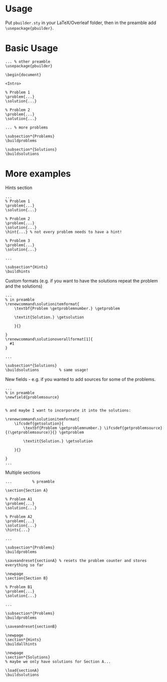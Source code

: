# Usage
Put `pbuilder.sty` in your LaTeX/Overleaf folder, then in the preamble add
`\usepackage{pbuilder}`.

# Basic Usage
```
... % other preamble
\usepackage{pbuilder}

\begin{document}

<Intro>

% Problem 1
\problem{...}
\solution{...}

% Problem 2
\problem{...}
\solution{...}

... % more problems

\subsection*{Problems}
\buildproblems

\subsection*{Solutions}
\buildsolutions
```

# More examples
Hints section
```
... 
% Problem 1
\problem{...}
\solution{...}

% Problem 2
\problem{...}
\solution{...}
\hint{...} % not every problem needs to have a hint!

% Problem 3
\problem{...}
\solution{...}

...

\subsection*{Hints}
\buildhints
```

Custom formats (e.g. if you want to have the solutions repeat the problem and the solutions)

```
...
% in preamble
\renewcommand\solutionitemformat{
    \textbf{Problem \getproblemnumber.} \getproblem
    
    \textit{Solution.} \getsolution

    }{}
    
}
\renewcommand\solutionoverallformat[1]{
  #1  
}

...

\subsection*{Solutions}
\buildsolutions         % same usage!

```
New fields - e.g. if you wanted to add sources for some of the problems.

```
...
% in preamble
\newfield{problemsource}


% and maybe I want to incorporate it into the solutions:

\renewcommand\solutionitemformat{
    \ifcsdef{getsolution}{
        \textbf{Problem \getproblemnumber.} \ifcsdef{getproblemsource}{(\getproblemsource)}{} \getproblem
    
        \textit{Solution.} \getsolution

    }{}
    
}
...
```

Multiple sections

```
...         % preamble

\section{Section A}

% Problem A1
\problem{...}
\solution{...}

% Problem A2
\problem{...}
\solution{...}
\hints{...}

...

\subsection*{Problems}
\buildproblems

\saveandreset{sectionA} % resets the problem counter and stores everything so far

\newpage
\section{Section B}

% Problem B1
\problem{...}
\solution{...}

...

\subsection*{Problems}
\buildproblems

\saveandreset{sectionB}

\newpage
\section*{Hints}
\buildallhints

\newpage
\section*{Solutions}
% maybe we only have solutions for Section A...

\load{sectionA}
\buildsolutions

```

